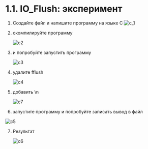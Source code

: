 # 1.1. IO_Flush: эксперимент

1. Создайте файл и напишите программу на языке C
![c_1](https://github.com/user-attachments/assets/b8315959-21d9-4f7a-b529-3ece0d1ef549)

2. скомпилируйте программу
   
   ![c2](https://github.com/user-attachments/assets/46488772-028b-47b3-b868-b7ca55625c28)
   
3. и попробуйте запустить программу
   
   ![c3](https://github.com/user-attachments/assets/c4a4d8fe-165f-448f-9923-9514b85d2d10)

4. удалите fflush
   
   ![c4](https://github.com/user-attachments/assets/eb7d76bf-6ed5-44d8-a984-24a57570a7a2)

5. добавить \n

   ![c7](https://github.com/user-attachments/assets/3b8b5d80-061f-4cb1-be9a-465d1ff9edb9)

   

7. запустите программу и попробуйте записать вывод в файл
   
![c5](https://github.com/user-attachments/assets/33cf0bd0-3166-472f-9804-cc922c9ab5ee)

7. Результат

   ![c6](https://github.com/user-attachments/assets/5d3a2b47-4e2b-4b70-b674-c19b9b24b8f3)


